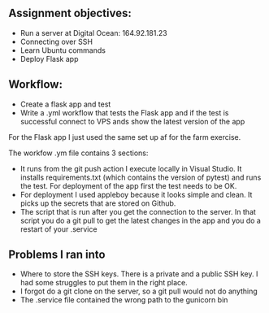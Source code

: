 ## Assignment objectives: ##
* Run a server at Digital Ocean: 164.92.181.23
* Connecting over SSH
* Learn Ubuntu commands
* Deploy Flask app

## Workflow: ##
* Create a flask app and test 
* Write a .yml workflow that tests the Flask app and if the test is successful connect to VPS ands show the latest version of the app

For the Flask app I just used the same set up af for the farm exercise.

The workfow .ym file contains 3 sections:
* It runs from the git push action I execute locally in Visual Studio. It installs requirements.txt (which contains the version of pytest) and runs the test. For deployment of the app first the test needs to be OK.
* For deployment I used appleboy because it looks simple and clean. It picks up the secrets that are stored on Github. 
* The script that is run after you get the connection to the server. In that script you do a git pull to get the latest changes in the app and you do a restart of your .service

## Problems I ran into ##
* Where to store the SSH keys. There is a private and a public SSH key. I had some struggles to put them in the right place.
* I forgot do a git clone on the server, so a git pull would not do anything
* The .service file contained the wrong path to the gunicorn bin
